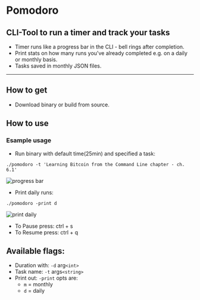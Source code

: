 # Pomodoro 
## CLI-Tool to run a timer and track your tasks
- Timer runs like a progress bar in the CLI - bell rings after completion.
- Print stats on how many runs you've already completed e.g. on a daily or monthly basis.
- Tasks saved in monthly JSON files.
---
## How to get
- Download binary or build from source. 
## How to use
### Esample usage
- Run binary with default time(25min) and specified a task:
``` 
./pomodoro -t 'Learning Bitcoin from the Command Line chapter - ch. 6.1'
```
![progress bar](https://user-images.githubusercontent.com/92379947/198682630-fe65e2f7-c8a7-4434-a4f8-5b4b8851e13f.png)

- Print daily runs:
```
./pomodoro -print d
```
![print daily](https://user-images.githubusercontent.com/92379947/198682656-b2ae0833-d128-4f8c-a8e2-f0c69d3f3c5e.png)
- To Pause press: ctrl + s 
- To Resume press: ctrl + q

## Available flags:
- Duration with: `-d` arg`<int>`
- Task name: `-t` args`<string>`
- Print out: `-print` opts are:
  - `m` = monthly
  - `d` = daily

